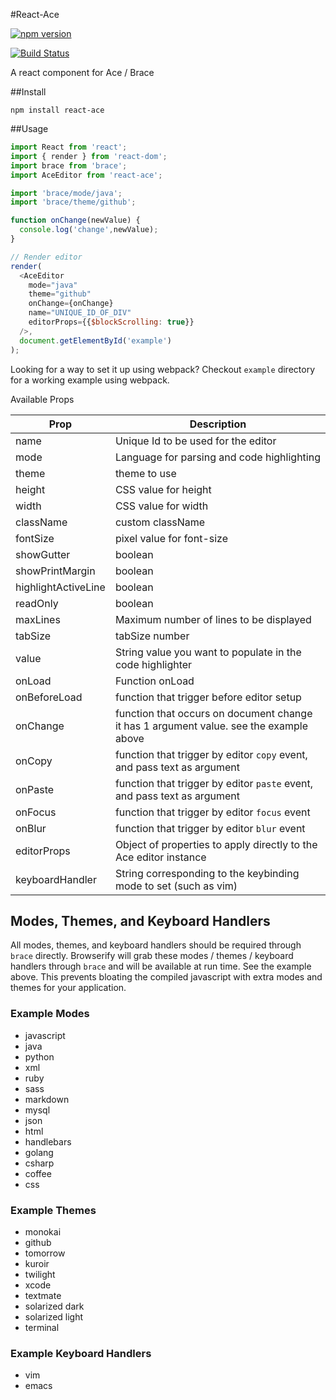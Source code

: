 #React-Ace

[![npm version](https://badge.fury.io/js/react-ace.svg)](http://badge.fury.io/js/react-ace)

[![Build Status](https://travis-ci.org/securingsincity/react-ace.svg)](https://travis-ci.org/securingsincity/react-ace)

A react component for Ace / Brace

##Install

`npm install react-ace`

##Usage

```javascript
import React from 'react';
import { render } from 'react-dom';
import brace from 'brace';
import AceEditor from 'react-ace';

import 'brace/mode/java';
import 'brace/theme/github';

function onChange(newValue) {
  console.log('change',newValue);
}

// Render editor
render(
  <AceEditor
    mode="java"
    theme="github"
    onChange={onChange}
    name="UNIQUE_ID_OF_DIV"
    editorProps={{$blockScrolling: true}}
  />,
  document.getElementById('example')
);
```

Looking for a way to set it up using webpack? Checkout `example` directory for a working example using webpack.


Available Props

|Prop|Description|
|-----|----------|
|name| Unique Id to be used for the editor|
|mode| Language for parsing and code highlighting|
|theme| theme to use|
|height| CSS value for height|
|width| CSS value for width|
|className|custom className|
|fontSize| pixel value for font-size|
|showGutter| boolean|
|showPrintMargin| boolean|
|highlightActiveLine| boolean|
|readOnly| boolean|
|maxLines| Maximum number of lines to be displayed|
|tabSize| tabSize number|
|value | String value you want to populate in the code highlighter|
|onLoad| Function onLoad|
|onBeforeLoad| function that trigger before editor setup|
|onChange| function that occurs on document change it has 1 argument value. see the example above|
|onCopy| function that trigger by editor `copy` event, and pass text as argument|
|onPaste| function that trigger by editor `paste` event, and pass text as argument|
|onFocus| function that trigger by editor `focus` event|
|onBlur| function that trigger by editor `blur` event|
|editorProps| Object of properties to apply directly to the Ace editor instance|
|keyboardHandler| String corresponding to the keybinding mode to set (such as vim)|


## Modes, Themes, and Keyboard Handlers

All modes, themes, and keyboard handlers should be required through ```brace``` directly.  Browserify will grab these modes / themes / keyboard handlers through ```brace``` and will be available at run time.  See the example above.  This prevents bloating the compiled javascript with extra modes and themes for your application.

### Example Modes

* javascript
* java
* python
* xml
* ruby
* sass
* markdown
* mysql
* json
* html
* handlebars
* golang
* csharp
* coffee
* css

### Example Themes

* monokai
* github
* tomorrow
* kuroir
* twilight
* xcode
* textmate
* solarized dark
* solarized light
* terminal

### Example Keyboard Handlers

* vim
* emacs
